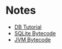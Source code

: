 # Notes

* [DB Tutorial](https://cstack.github.io/db_tutorial/)
* [SQLite Bytecode](https://sqlite.org/opcode.html)
* [JVM Bytecode](https://en.wikipedia.org/wiki/List_of_Java_bytecode_instructions)
